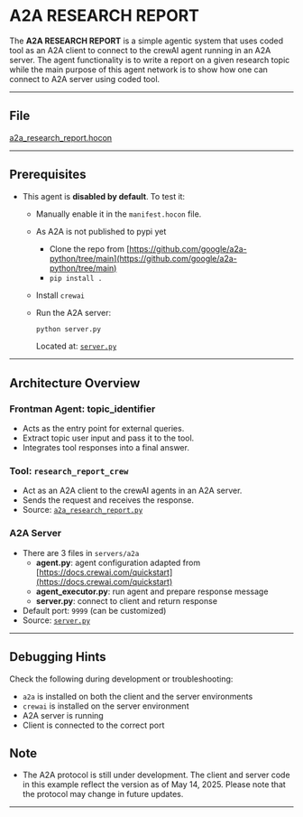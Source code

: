# A2A RESEARCH REPORT

The **A2A RESEARCH REPORT** is a simple agentic system that uses coded tool as an A2A client to connect to the crewAI agent
running in an A2A server. The agent functionality is to write a report on a given research topic while the main purpose
of this agent network is to show how one can connect to A2A server using coded tool.

---

## File

[a2a_research_report.hocon](../../registries/a2a_research_report.hocon)

---

## Prerequisites

- This agent is **disabled by default**. To test it:
  - Manually enable it in the `manifest.hocon` file.
  - As A2A is not published to pypi yet
    - Clone the repo from [https://github.com/google/a2a-python/tree/main](https://github.com/google/a2a-python/tree/main)
    - `pip install .`
  - Install `crewai`
  - Run the A2A server:

    ```bash
    python server.py
    ```

    Located at: [`server.py`](../../servers/a2a/server.py)

---

## Architecture Overview

### Frontman Agent: **topic_identifier**

- Acts as the entry point for external queries.
- Extract topic user input and pass it to the tool.
- Integrates tool responses into a final answer.

### Tool: `research_report_crew`

- Act as an A2A client to the crewAI agents in an A2A server.
- Sends the request and receives the response.
- Source: [`a2a_research_report.py`](../../coded_tools/a2a_research_report/a2a_research_report.py)

### A2A Server

- There are 3 files in `servers/a2a`
  - **agent.py**: agent configuration adapted from [https://docs.crewai.com/quickstart](https://docs.crewai.com/quickstart)
  - **agent_executor.py**: run agent and prepare response message
  - **server.py**: connect to client and return response
- Default port: `9999` (can be customized)
- Source: [`server.py`](../../servers/a2a/server.py)

---

## Debugging Hints

Check the following during development or troubleshooting:

- `a2a` is installed on both the client and the server environments
- `crewai` is installed on the server environment
- A2A server is running
- Client is connected to the correct port

## Note

- The A2A protocol is still under development. The client and server code in this example reflect the version as of
May 14, 2025. Please note that the protocol may change in future updates.

---
